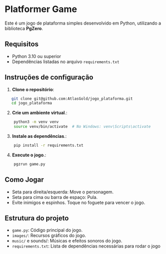 # Platformer Game

Este é um jogo de plataforma simples desenvolvido em Python, utilizando a biblioteca **PgZero**.

## Requisitos

- Python 3.10 ou superior
- Dependências listadas no arquivo `requirements.txt`

## Instruções de configuração

1. **Clone o repositório**:
```bash
   git clone git@github.com:AtlasGold/jogo_plataforma.git
   cd jogo_plataforma
```

2. **Crie um ambiente virtual**.:
```bash
    python3 -m venv venv
    source venv/bin/activate  # No Windows: venv\Scripts\activate

```

3. **Instale as dependências**.:
```bash
    pip install -r requirements.txt

```

4. **Execute o jogo**.:
```bash
    pgzrun game.py

```


## Como Jogar

- Seta para direita/esquerda: Move o personagem.
- Seta para cima ou barra de espaço: Pula.
- Evite inimigos e espinhos. Toque no foguete para vencer o jogo.

## Estrutura do projeto
- `game.py`: Código principal do jogo.
- `images/`: Recursos gráficos do jogo.
- `music/` e sounds/: Músicas e efeitos sonoros do jogo.
- `requirements.txt`: Lista de dependências necessárias para rodar o jogo

